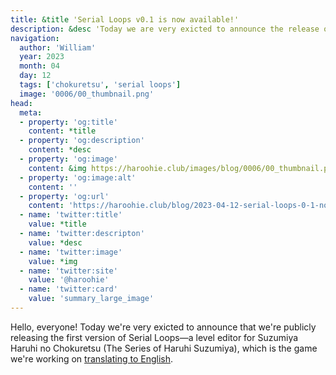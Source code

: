 ```yaml
---
title: &title 'Serial Loops v0.1 is now available!'
description: &desc 'Today we are very exicted to announce the release of the first version of Serial Loops, a new level editing suite for Suzumiya Haruhi no Chokuretsu!'
navigation:
  author: 'William'
  year: 2023
  month: 04
  day: 12
  tags: ['chokuretsu', 'serial loops']
  image: '0006/00_thumbnail.png'
head:
  meta:
  - property: 'og:title'
    content: *title
  - property: 'og:description'
    content: *desc
  - property: 'og:image'
    content: &img https://haroohie.club/images/blog/0006/00_thumbnail.png
  - property: 'og:image:alt'
    content: ''
  - property: 'og:url'
    content: 'https://haroohie.club/blog/2023-04-12-serial-loops-0-1-now-available'
  - name: 'twitter:title'
    value: *title
  - name: 'twitter:descripton'
    value: *desc
  - name: 'twitter:image'
    value: *img
  - name: 'twitter:site'
    value: '@haroohie'
  - name: 'twitter:card'
    value: 'summary_large_image'
---
```


Hello, everyone! Today we're very exicted to announce that we're publicly releasing the first version of Serial Loops&mdash;a level editor for Suzumiya Haruhi no Chokuretsu (The Series of Haruhi Suzumiya), which is the game we're working on [translating to English](/chokurestu).